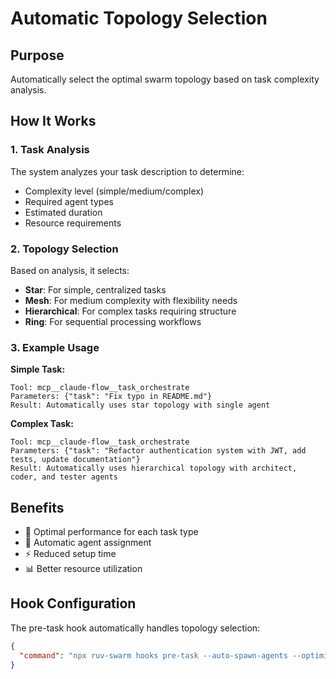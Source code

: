 # Automatic Topology Selection

## Purpose

Automatically select the optimal swarm topology based on task complexity analysis.

## How It Works

### 1. Task Analysis

The system analyzes your task description to determine:

- Complexity level (simple/medium/complex)
- Required agent types
- Estimated duration
- Resource requirements

### 2. Topology Selection

Based on analysis, it selects:

- **Star**: For simple, centralized tasks
- **Mesh**: For medium complexity with flexibility needs
- **Hierarchical**: For complex tasks requiring structure
- **Ring**: For sequential processing workflows

### 3. Example Usage

**Simple Task:**

```
Tool: mcp__claude-flow__task_orchestrate
Parameters: {"task": "Fix typo in README.md"}
Result: Automatically uses star topology with single agent
```

**Complex Task:**

```
Tool: mcp__claude-flow__task_orchestrate
Parameters: {"task": "Refactor authentication system with JWT, add tests, update documentation"}
Result: Automatically uses hierarchical topology with architect, coder, and tester agents
```

## Benefits

- 🎯 Optimal performance for each task type
- 🤖 Automatic agent assignment
- ⚡ Reduced setup time
- 📊 Better resource utilization

## Hook Configuration

The pre-task hook automatically handles topology selection:

```json
{
  "command": "npx ruv-swarm hooks pre-task --auto-spawn-agents --optimize-topology"
}
```
